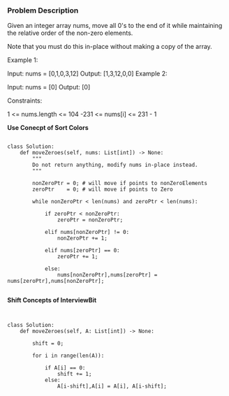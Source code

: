 ### Problem Description 

Given an integer array nums, move all 0's to the end of it while maintaining the relative order of the non-zero elements.

Note that you must do this in-place without making a copy of the array.

 

Example 1:

Input: nums = [0,1,0,3,12]
Output: [1,3,12,0,0]
Example 2:

Input: nums = [0]
Output: [0]
 

Constraints:

1 <= nums.length <= 104
-231 <= nums[i] <= 231 - 1


**Use Conecpt of Sort Colors**


```

class Solution:
    def moveZeroes(self, nums: List[int]) -> None:
        """
        Do not return anything, modify nums in-place instead.
        """
        
        nonZeroPtr = 0; # will move if points to nonZeroElements
        zeroPtr    = 0; # will move if points to Zero
        
        while nonZeroPtr < len(nums) and zeroPtr < len(nums):
            
            if zeroPtr < nonZeroPtr:
                zeroPtr = nonZeroPtr;
                
            elif nums[nonZeroPtr] != 0:
                nonZeroPtr += 1;
            
            elif nums[zeroPtr] == 0:
                zeroPtr += 1;
            
            else:
                nums[nonZeroPtr],nums[zeroPtr] = nums[zeroPtr],nums[nonZeroPtr];


```


**Shift Concepts of InterviewBit**


```


class Solution:
    def moveZeroes(self, A: List[int]) -> None:
        
        shift = 0;
        
        for i in range(len(A)):
            
            if A[i] == 0:
                shift += 1;
            else:
                A[i-shift],A[i] = A[i], A[i-shift];
        
        
```
